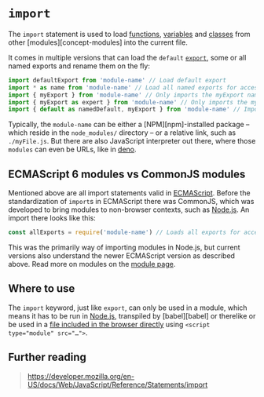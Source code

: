 # `import`

The `import` statement is used to load [functions][concept-function], [variables][concept-variable] and [classes][concept-class] from other [modules][concept-modules] into the current file.

It comes in multiple versions that can load the `default` [`export`][concept-export], some or all named exports and rename them on the fly:

```js
import defaultExport from 'module-name' // Load default export
import * as name from 'module-name' // Load all named exports for access via `name.namedExport`
import { myExport } from 'module-name' // Only imports the myExport named export.
import { myExport as expert } from 'module-name' // Only imports the myExport but aliases it to expert
import { default as namedDefault, myExport } from 'module-name' // Imports the default export as namedDefault, and myExport
```

Typically, the `module-name` can be either a [NPM][npm]-installed package – which reside in the `node_modules/` directory – or a relative link, such as `./myFile.js`. But there are also JavaScript interpreter out there, where those `modules` can even be URLs, like in [deno][deno].

## ECMAScript 6 modules vs CommonJS modules

Mentioned above are all import statements valid in [ECMAScript][ecma-script]. Before the standardization of `import`s in ECMAScript there was CommonJS, which was developed to bring modules to non-browser contexts, such as [Node.js][node-js]. An import there looks like this:

```js
const allExports = require('module-name') // Loads all exports for access via `allExports.namedExport`
```

This was the primarily way of importing modules in Node.js, but current versions also understand the newer ECMAScript version as described above. Read more on modules on the [module page][concept-module].

## Where to use

The `import` keyword, just like `export`, can only be used in a module, which means it has to be run in [Node.js][node-js], transpiled by [babel][babel] or therelike or be used in a [file included in the browser directly][es-modules-in-browser] using `<script type="module" src="…">`.

## Further reading

> https://developer.mozilla.org/en-US/docs/Web/JavaScript/Reference/Statements/import

[concept-function]: ../../../../reference/concepts/functions.md
[concept-variable]: ../../../../reference/concepts/variables.md
[concept-class]: ../../../../reference/concepts/classes.md
[concept-module]: ../info/modules.md
[concept-export]: ./export.md
[deno]: https://deno.land
[node-js]: https://nodejs.org/
[es-modules-in-browser]: https://jakearchibald.com/2017/es-modules-in-browsers/
[ecma-script]: https://ecma-international.org/ecma-262/6.0/
